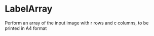 # LabelArray
Perform an array of the input image with r rows and c columns, to be printed in A4 format
